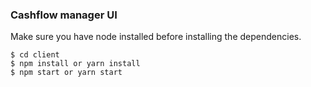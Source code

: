 ### Cashflow manager UI

Make sure you have node installed before installing the dependencies.

```
$ cd client
$ npm install or yarn install
$ npm start or yarn start
```
